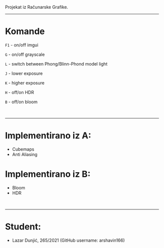Projekat iz Računarske Grafike.

---------------------
# Komande

`F1` - on/off imgui

`G`  - on/off grayscale

`L`  - switch between Phong/Blinn-Phond model light 

`J` - lower exposure

`K` - higher exposure

`H` - off/on HDR 

`B` - off/on bloom

<br>

---------------------

# Implementirano iz A:
* Cubemaps
* Anti Aliasing
# Implementirano iz B:
* Bloom
* HDR


<br>

------------------------
# Student:
* Lazar Dunjić, 265/2021 (GitHub username: arshavin166)
